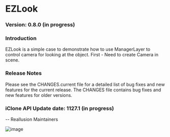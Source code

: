 # EZLook

### Version: 0.8.0 (in progress)

### Introduction

EZLook is a simple case to demonstrate how to use ManagerLayer to control camera for looking at the object. 
First - Need to create Camera in scene.

### Release Notes

Please see the CHANGES.current file for a detailed list of bug fixes and
new features for the current release. The CHANGES file contains bug fixes
and new features for older versions.

### iClone API Update date: 1127.1 (in progress)


 -- Reallusion Maintainers

![image](https://github.com/reallusion/iClone/blob/master/EZLook/Gif/EZLook_gif.gif)        

